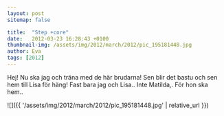 ```yaml
---
layout: post
sitemap: false

title:  "Step +core"
date:   2012-03-23 16:28:43 +0100
thumbnail-img: /assets/img/2012/march/2012/pic_195181448.jpg
author: Eva
tags: [2012]
---
```


Hej! Nu ska jag och träna med de här brudarna! Sen blir det bastu och sen hem till Lisa för häng! Fast bara jag och Lisa.. Inte Matilda,. För hon ska hem..

![]({{ '/assets/img/2012/march/2012/pic_195181448.jpg'  | relative_url }})

